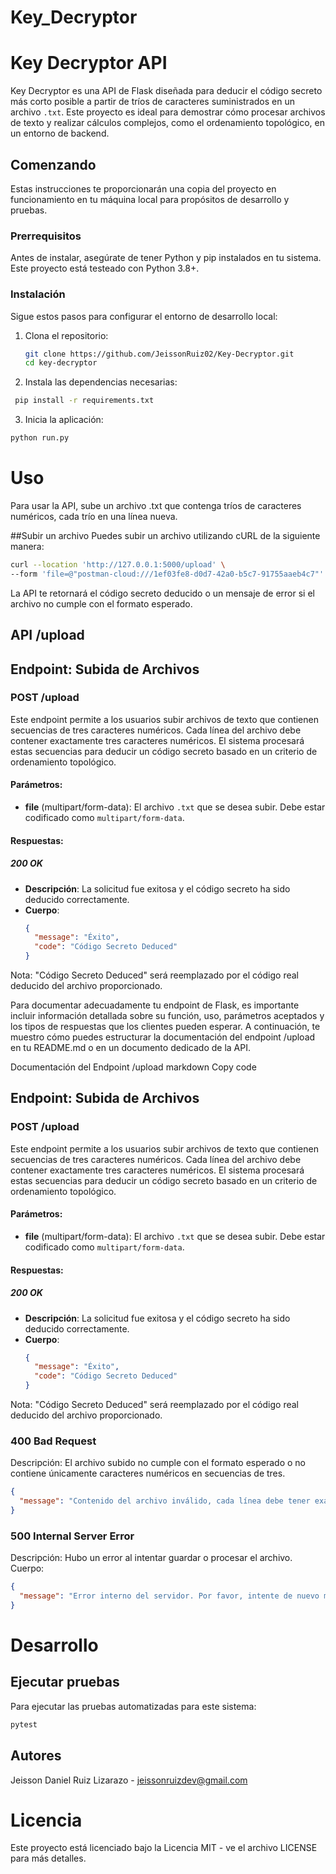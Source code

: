 # Key_Decryptor
 
# Key Decryptor API

Key Decryptor es una API de Flask diseñada para deducir el código secreto más corto posible a partir de tríos de caracteres suministrados en un archivo `.txt`. Este proyecto es ideal para demostrar cómo procesar archivos de texto y realizar cálculos complejos, como el ordenamiento topológico, en un entorno de backend.

## Comenzando

Estas instrucciones te proporcionarán una copia del proyecto en funcionamiento en tu máquina local para propósitos de desarrollo y pruebas.

### Prerrequisitos

Antes de instalar, asegúrate de tener Python y pip instalados en tu sistema. Este proyecto está testeado con Python 3.8+.

### Instalación

Sigue estos pasos para configurar el entorno de desarrollo local:

1. Clona el repositorio:
   ```bash
   git clone https://github.com/JeissonRuiz02/Key-Decryptor.git
   cd key-decryptor
   
2. Instala las dependencias necesarias:
```bash
 pip install -r requirements.txt
```
3. Inicia la aplicación:
 ```bash
python run.py
 ```
# Uso
Para usar la API, sube un archivo .txt que contenga tríos de caracteres numéricos, cada trío en una línea nueva.

##Subir un archivo
Puedes subir un archivo utilizando cURL de la siguiente manera:
```bash
curl --location 'http://127.0.0.1:5000/upload' \
--form 'file=@"postman-cloud:///1ef03fe8-d0d7-42a0-b5c7-91755aaeb4c7"'
```
La API te retornará el código secreto deducido o un mensaje de error si el archivo no cumple con el formato esperado.

## API /upload

## Endpoint: Subida de Archivos

### POST /upload

Este endpoint permite a los usuarios subir archivos de texto que contienen secuencias de tres caracteres numéricos. Cada línea del archivo debe contener exactamente tres caracteres numéricos. El sistema procesará estas secuencias para deducir un código secreto basado en un criterio de ordenamiento topológico.

#### Parámetros:

- **file** (multipart/form-data): El archivo `.txt` que se desea subir. Debe estar codificado como `multipart/form-data`.

#### Respuestas:

##### 200 OK
- **Descripción**: La solicitud fue exitosa y el código secreto ha sido deducido correctamente.
- **Cuerpo**:
  ```json
  {
    "message": "Éxito",
    "code": "Código Secreto Deduced"
  }

Nota: "Código Secreto Deduced" será reemplazado por el código real deducido del archivo proporcionado.

Para documentar adecuadamente tu endpoint de Flask, es importante incluir información detallada sobre su función, uso, parámetros aceptados y los tipos de respuestas que los clientes pueden esperar. A continuación, te muestro cómo puedes estructurar la documentación del endpoint /upload en tu README.md o en un documento dedicado de la API.

Documentación del Endpoint /upload
markdown
Copy code
## Endpoint: Subida de Archivos

### POST /upload

Este endpoint permite a los usuarios subir archivos de texto que contienen secuencias de tres caracteres numéricos. Cada línea del archivo debe contener exactamente tres caracteres numéricos. El sistema procesará estas secuencias para deducir un código secreto basado en un criterio de ordenamiento topológico.

#### Parámetros:

- **file** (multipart/form-data): El archivo `.txt` que se desea subir. Debe estar codificado como `multipart/form-data`.

#### Respuestas:

##### 200 OK
- **Descripción**: La solicitud fue exitosa y el código secreto ha sido deducido correctamente.
- **Cuerpo**:
  ```json
  {
    "message": "Éxito",
    "code": "Código Secreto Deduced"
  }
  ```
Nota: "Código Secreto Deduced" será reemplazado por el código real deducido del archivo proporcionado.

### 400 Bad Request
Descripción: El archivo subido no cumple con el formato esperado o no contiene únicamente caracteres numéricos en secuencias de tres.
```json
{
  "message": "Contenido del archivo inválido, cada línea debe tener exactamente 3 caracteres numéricos"
}
```
### 500 Internal Server Error
Descripción: Hubo un error al intentar guardar o procesar el archivo.
Cuerpo:
```json
{
  "message": "Error interno del servidor. Por favor, intente de nuevo más tarde."
}
```

# Desarrollo
## Ejecutar pruebas
Para ejecutar las pruebas automatizadas para este sistema:
```bash
pytest
```
## Autores
Jeisson Daniel Ruiz Lizarazo - jeissonruizdev@gmail.com

# Licencia
 Este proyecto está licenciado bajo la Licencia MIT - ve el archivo LICENSE para más detalles.
